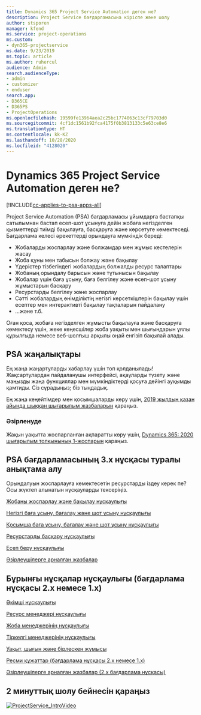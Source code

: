 ```yaml
---
title: Dynamics 365 Project Service Automation деген не?
description: Project Service бағдарламасына кіріспе және шолу
author: stsporen
manager: kfend
ms.service: project-operations
ms.custom:
- dyn365-projectservice
ms.date: 9/23/2019
ms.topic: article
ms.author: ruhercul
audience: Admin
search.audienceType:
- admin
- customizer
- enduser
search.app:
- D365CE
- D365PS
- ProjectOperations
ms.openlocfilehash: 19599fe13964aea2c25bc1774063c13cf79703d0
ms.sourcegitcommit: 4cf1dc1561b92fca4175f0b3813133c5e63ce8e6
ms.translationtype: HT
ms.contentlocale: kk-KZ
ms.lasthandoff: 10/28/2020
ms.locfileid: "4128020"
---
```

# <a name="what-is-dynamics-365-project-service-automation"></a>Dynamics 365 Project Service Automation деген не?

[!INCLUDE[cc-applies-to-psa-apps-all](../includes/cc-applies-to-psa-apps-all.md)]

Project Service Automation (PSA) бағдарламасы ұйымдарға бастапқы сатылымнан бастап есеп-шот ұсынуға дейін жобаға негізделген қызметтерді тиімді бақылауға, басқаруға және көрсетуге көмектеседі. Бағдарлама келесі әрекеттерді орындауға мүмкіндік береді:

- Жобаларды жоспарлау және болжамдар мен жұмыс кестелерін жасау
- Жоба құны мен табысын болжау және бақылау
- Үдерістер тізбегіндегі жобалардың болжалды ресурс талаптары
- Жобаның орындалу барысын және тұтынысын бақылау
- Жобалар үшін баға ұсыну, баға белгілеу және есеп-шот ұсыну жұмыстарын басқару
- Ресурстарды белгілеу және жоспарлау
- Сәтті жобалардың өнімділіктің негізгі көрсеткіштерін бақылау үшін есептер мен интерактивті бақылау тақталарын пайдалану
- ...және т.б.

Оған қоса, жобаға негізделген жұмысты бақылауға және басқаруға көмектесу үшін, жеке кеңесшілер жоба уақыты мен шығындарын ұялы құрылғыда немесе веб-шолғыш арқылы оңай енгізіп бақылай алады.

## <a name="whats-new-in-psa"></a>PSA жаңалықтары
Ең жаңа жаңартуларды хабарлау үшін топ қолданылады! Жақсартулардан пайдаланушы интерфейсі, ақауларды түзету және маңызды жаңа функциялар мен мүмкіндіктерді қосуға дейінгі ауқымды қамтиды. Сіз сұрадыңыз; біз тыңдадық.

Ең жаңа кеңейтімдер мен қосымшаларды көру үшін, [2019 жылдың қазан айында шыққан шығарылым жазбаларын](https://docs.microsoft.com/dynamics365-release-plan/2019wave2/index) қараңыз.

### <a name="in-development"></a>Әзірленуде
Жақын уақытта жоспарланған ақпаратты көру үшін, [Dynamics 365: 2020 шығарылым толқынының 1-жоспарын](https://docs.microsoft.com/dynamics365-release-plan/2020wave1/index) қараңыз.

## <a name="get-help-with-psa-version-3x"></a>PSA бағдарламасының 3.x нұсқасы туралы анықтама алу
Орындалуын жоспарлауға көмектесетін ресурстарды іздеу керек пе? Осы жүктеп алынатын нұсқауларды тексеріңіз.

 [Жобаны жоспарлау және бақылау нұсқаулығы](../psa/implementation-guides/project-planning-tracking.md)

 [Негізгі баға ұсыну, бағалау және шот ұсыну нұсқаулығы](../psa/implementation-guides/begin-quoting-pricing-billing.md)

 [Қосымша баға ұсыну, бағалау және шот ұсыну нұсқаулығы](../psa/implementation-guides/adv-quoting-pricing-billing.md)

 [Ресурстарды басқару нұсқаулығы](../psa/implementation-guides/resource-management-guide.md)

 [Есеп беру нұсқаулығы](../psa/implementation-guides/reporting-guide.md)

 [Әзірлеушілерге арналған жазбалар](../psa/developer-guides/overview-dev-notes-v3.x.md)

## <a name="guidance-for-earlier-versions-app-version-2x-or-1x"></a>Бұрынғы нұсқалар нұсқаулығы (бағдарлама нұсқасы 2.x немесе 1.x)
 [Әкімші нұсқаулығы](../psa/admin-guide.md)

 [Ресурс менеджері нұсқаулығы](../psa/resource-manager-guide.md)

 [Жоба менеджерінің нұсқаулығы](../psa/project-manager-guide.md)

 [Тіркелгі менеджерінің нұсқаулығы](../psa/account-manager-guide.md)

 [Уақыт, шығын және бірлескен жұмысы](../psa/time-expense-collaboration-guide.md)

 [Ресми құжаттар (бағдарлама нұсқасы 2.x немесе 1.x)](../psa/white-papers.md)

 [Әзірлеушілерге арналған жазбалар (2.x бағдарлама нұсқасы)](../psa/developer-guides/add-custom-qoi-forms-v2.x.md)

 ## <a name="watch-a-2-minute-overview-video"></a>2 минуттық шолу бейнесін қараңыз
 <a name="heroArea"></a> [![ProjectService_IntroVideo](../psa/media/project-service-intro-video.png "ProjectService_IntroVideo")](https://go.microsoft.com/fwlink/p/?LinkId=799457)


